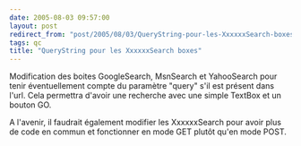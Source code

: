 ```yaml
---
date: 2005-08-03 09:57:00
layout: post
redirect_from: "post/2005/08/03/QueryString-pour-les-XxxxxxSearch-boxes"
tags: qc
title: "QueryString pour les XxxxxxSearch boxes"
---
```


Modification des boites GoogleSearch, MsnSearch et YahooSearch pour tenir
éventuellement compte du paramètre "query" s'il est présent dans l'url. Cela
permettra d'avoir une recherche avec une simple TextBox et un bouton GO.

A l'avenir, il faudrait également modifier les XxxxxxSearch pour avoir plus
de code en commun et fonctionner en mode GET plutôt qu'en mode POST.
